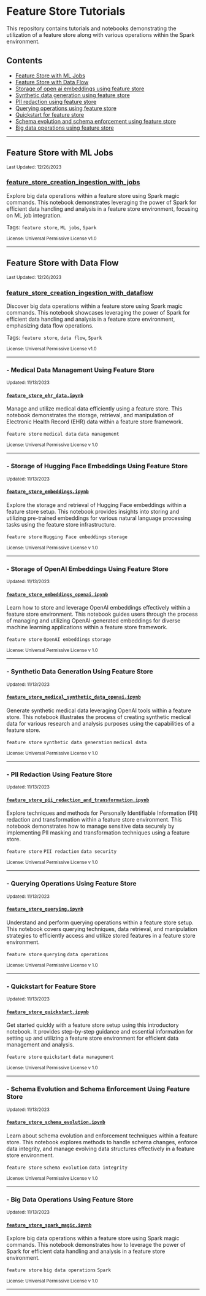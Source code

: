 # Feature Store Tutorials

This repository contains tutorials and notebooks demonstrating the utilization of a feature store along with various operations within the Spark environment.

## Contents
- [Feature Store with ML Jobs](#feature-store-with-ml-jobs)
- [Feature Store with Data Flow](#feature-store-with-data-flow)
- [Storage of open ai embeddings using feature store](#feature_store_embeddings_openai.ipynb)
- [Synthetic data generation using feature store](#feature_store_medical_synthetic_data_openai.ipynb)
- [PII redaction using feature store](#feature_store_pii_redaction_and_transformation.ipynb)
- [Querying operations using feature store](#feature_store_querying.ipynb)
- [Quickstart for feature store](#feature_store_quickstart.ipynb)
- [Schema evolution and schema enforcement using feature store](#feature_store_schema_evolution.ipynb)
- [Big data operations using feature store](#feature_store_spark_magic.ipynb)


---

## Feature Store with ML Jobs

<sub>Last Updated: 12/26/2023</sub>

### [feature_store_creation_ingestion_with_jobs](feature_store_creation_ingestion_with_jobs/)

Explore big data operations within a feature store using Spark magic commands. This notebook demonstrates leveraging the power of Spark for efficient data handling and analysis in a feature store environment, focusing on ML job integration.

Tags: `feature store`, `ML jobs`, `Spark`

<sub>License: Universal Permissive License v1.0</sub>

---

## Feature Store with Data Flow

<sub>Last Updated: 12/26/2023</sub>

### [feature_store_creation_ingestion_with_dataflow](feature_store_creation_ingestion_with_dataflow/)

Discover big data operations within a feature store using Spark magic commands. This notebook showcases leveraging the power of Spark for efficient data handling and analysis in a feature store environment, emphasizing data flow operations.

Tags: `feature store`, `data flow`, `Spark`

<sub>License: Universal Permissive License v1.0</sub>

---

### <a name="feature_store_ehr_data.ipynb"></a> - Medical Data Management Using Feature Store

<sub>Updated: 11/13/2023</sub>
#### [`feature_store_ehr_data.ipynb`](../../notebook_examples/feature_store_ehr_data.ipynb)

Manage and utilize medical data efficiently using a feature store. This notebook demonstrates the storage, retrieval, and manipulation of Electronic Health Record (EHR) data within a feature store framework.

`feature store` `medical data` `data management` 

<sub>License: Universal Permissive License v 1.0</sub>

---

### <a name="feature_store_embeddings.ipynb"></a> - Storage of Hugging Face Embeddings Using Feature Store

<sub>Updated: 11/13/2023</sub>
#### [`feature_store_embeddings.ipynb`](../../notebook_examples/feature_store_embeddings.ipynb)

Explore the storage and retrieval of Hugging Face embeddings within a feature store setup. This notebook provides insights into storing and utilizing pre-trained embeddings for various natural language processing tasks using the feature store infrastructure.

`feature store` `Hugging Face embeddings` `storage`

<sub>License: Universal Permissive License v 1.0</sub>

---

### <a name="feature_store_embeddings_openai.ipynb"></a> - Storage of OpenAI Embeddings Using Feature Store

<sub>Updated: 11/13/2023</sub>
#### [`feature_store_embeddings_openai.ipynb`](../../notebook_examples/feature_store_embeddings_openai.ipynb)

Learn how to store and leverage OpenAI embeddings effectively within a feature store environment. This notebook guides users through the process of managing and utilizing OpenAI-generated embeddings for diverse machine learning applications within a feature store framework.

`feature store` `OpenAI embeddings` `storage`

<sub>License: Universal Permissive License v 1.0</sub>

---

### <a name="feature_store_medical_synthetic_data_openai.ipynb"></a> - Synthetic Data Generation Using Feature Store

<sub>Updated: 11/13/2023</sub>
#### [`feature_store_medical_synthetic_data_openai.ipynb`](../../notebook_examples/feature_store_medical_synthetic_data_openai.ipynb)

Generate synthetic medical data leveraging OpenAI tools within a feature store. This notebook illustrates the process of creating synthetic medical data for various research and analysis purposes using the capabilities of a feature store.

`feature store` `synthetic data generation` `medical data` 

<sub>License: Universal Permissive License v 1.0</sub>

---

### <a name="feature_store_pii_redaction_and_transformation.ipynb"></a> - PII Redaction Using Feature Store

<sub>Updated: 11/13/2023</sub>
#### [`feature_store_pii_redaction_and_transformation.ipynb`](../../notebook_examples/feature_store_pii_redaction_and_transformation.ipynb)

Explore techniques and methods for Personally Identifiable Information (PII) redaction and transformation within a feature store environment. This notebook demonstrates how to manage sensitive data securely by implementing PII masking and transformation techniques using a feature store.

`feature store` `PII redaction` `data security`

<sub>License: Universal Permissive License v 1.0</sub>

---

### <a name="feature_store_querying.ipynb"></a> - Querying Operations Using Feature Store

<sub>Updated: 11/13/2023</sub>
#### [`feature_store_querying.ipynb`](../../notebook_examples/feature_store_querying.ipynb)

Understand and perform querying operations within a feature store setup. This notebook covers querying techniques, data retrieval, and manipulation strategies to efficiently access and utilize stored features in a feature store environment.

`feature store` `querying` `data operations`

<sub>License: Universal Permissive License v 1.0</sub>

---

### <a name="feature_store_quickstart.ipynb"></a> - Quickstart for Feature Store

<sub>Updated: 11/13/2023</sub>
#### [`feature_store_quickstart.ipynb`](../../notebook_examples/feature_store_quickstart.ipynb)

Get started quickly with a feature store setup using this introductory notebook. It provides step-by-step guidance and essential information for setting up and utilizing a feature store environment for efficient data management and analysis.

`feature store` `quickstart` `data management`

<sub>License: Universal Permissive License v 1.0</sub>

---

### <a name="feature_store_schema_evolution.ipynb"></a> - Schema Evolution and Schema Enforcement Using Feature Store

<sub>Updated: 11/13/2023</sub>
#### [`feature_store_schema_evolution.ipynb`](../../notebook_examples/feature_store_schema_evolution.ipynb)

Learn about schema evolution and enforcement techniques within a feature store. This notebook explores methods to handle schema changes, enforce data integrity, and manage evolving data structures effectively in a feature store environment.

`feature store` `schema evolution` `data integrity`

<sub>License: Universal Permissive License v 1.0</sub>

---

### <a name="feature_store_spark_magic.ipynb"></a> - Big Data Operations Using Feature Store

<sub>Updated: 11/13/2023</sub>
#### [`feature_store_spark_magic.ipynb`](../../notebook_examples/feature_store_spark_magic.ipynb)

Explore big data operations within a feature store using Spark magic commands. This notebook demonstrates how to leverage the power of Spark for efficient data handling and analysis in a feature store environment.

`feature store` `big data operations` `Spark`

<sub>License: Universal Permissive License v 1.0</sub>

---


